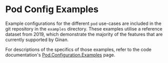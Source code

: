 

# Pod Config Examples

Example configurations for the different `pod` use-cases are included in the git repository in the `examples` directory.
These examples utilise a reference dataset from 2019, which demonstrate the majority of the features that are currently supported by Ginan.

For descriptions of the specifics of those examples, refer to the code documentation's [Pod.Configuration.Examples](codeDocs/Pod_8Configuration_8Examples.html) page.






